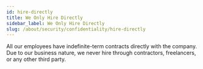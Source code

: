 ```yaml
---
id: hire-directly
title: We Only Hire Directly
sidebar_label: We Only Hire Directly
slug: /about/security/confidentiality/hire-directly
---
```


All our employees have indefinite-term contracts
directly with the company.
Due to our business nature,
we never hire through contractors,
freelancers,
or any other third party.
